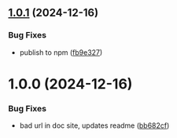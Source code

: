 ## [1.0.1](https://github.com/rewdy/react-lolcat/compare/v1.0.0...v1.0.1) (2024-12-16)


### Bug Fixes

* publish to npm ([fb9e327](https://github.com/rewdy/react-lolcat/commit/fb9e327c9c54b46299d26f6f9b5923d4901bf506))

# 1.0.0 (2024-12-16)


### Bug Fixes

* bad url in doc site, updates readme ([bb682cf](https://github.com/rewdy/react-lolcat/commit/bb682cf78e321fa11631ebfccc58d759b0eea557))
